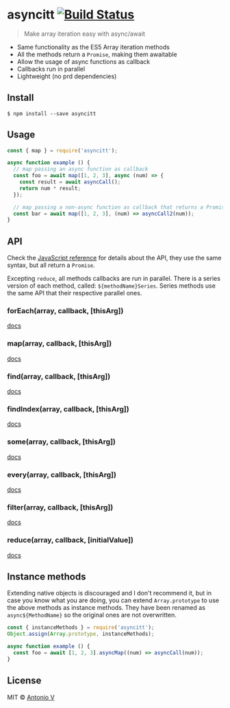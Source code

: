 # asyncitt [![Build Status](https://travis-ci.org/toniov/asyncitt.svg?branch=master)](https://travis-ci.org/toniov/asyncitt)

> Make array iteration easy with async/await

- Same functionality as the ES5 Array iteration methods
- All the methods return a `Promise`, making them awaitable
- Allow the usage of async functions as callback
- Callbacks run in parallel
- Lightweight (no prd dependencies)


## Install

```
$ npm install --save asyncitt
```


## Usage

```js
const { map } = require('asyncitt');

async function example () {
  // map passing an async function as callback
  const foo = await map([1, 2, 3], async (num) => {
    const result = await asyncCall();
    return num * result;
  });

  // map passing a non-async function as callback that returns a Promise
  const bar = await map([1, 2, 3], (num) => asyncCall2(num));    
}
```


## API

Check the [JavaScript reference](https://developer.mozilla.org/en-US/docs/Web/JavaScript/Reference/Global_Objects/Array) for details about the API, they use the same syntax, but all return a `Promise`.

Excepting `reduce`, all methods callbacks are run in parallel. There is a series version of each method, called: `${methodName}Series`. Series methods use the same API that their respective parallel ones.

### forEach(array, callback, [thisArg])
[docs](https://developer.mozilla.org/en-US/docs/Web/JavaScript/Reference/Global_Objects/Array/forEach)

### map(array, callback, [thisArg])
[docs](https://developer.mozilla.org/en-US/docs/Web/JavaScript/Reference/Global_Objects/Array/map)

### find(array, callback, [thisArg])
[docs](https://developer.mozilla.org/en-US/docs/Web/JavaScript/Reference/Global_Objects/Array/find)

### findIndex(array, callback, [thisArg])
[docs](https://developer.mozilla.org/en-US/docs/Web/JavaScript/Reference/Global_Objects/Array/findIndex)

### some(array, callback, [thisArg])
[docs](https://developer.mozilla.org/en-US/docs/Web/JavaScript/Reference/Global_Objects/Array/some)

### every(array, callback, [thisArg])
[docs](https://developer.mozilla.org/en-US/docs/Web/JavaScript/Reference/Global_Objects/Array/every)

### filter(array, callback, [thisArg])
[docs](https://developer.mozilla.org/en-US/docs/Web/JavaScript/Reference/Global_Objects/Array/filter)

### reduce(array, callback, [initialValue])
[docs](https://developer.mozilla.org/en-US/docs/Web/JavaScript/Reference/Global_Objects/Array/reduce)


## Instance methods

Extending native objects is discouraged and I don't recommend it, but in case you know what you are doing, you can extend `Array.prototype` to use the above methods as instance methods. They have been renamed as `async${MethodName}` so the original ones are not overwritten.

```js
const { instanceMethods } = require('asyncitt');
Object.assign(Array.prototype, instanceMethods);

async function example () {
  const foo = await [1, 2, 3].asyncMap((num) => asyncCall(num));  
}
```


## License

MIT © [Antonio V](https://github.com/toniov)